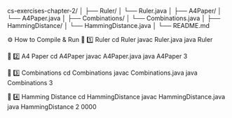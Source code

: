 cs-exercises-chapter-2/
│
├── Ruler/
│   └── Ruler.java
│
├── A4Paper/
│   └── A4Paper.java
│
├── Combinations/
│   └── Combinations.java
│
├── HammingDistance/
│   └── HammingDistance.java
│
└── README.md

⚙️ How to Compile & Run
📏 1️⃣ Ruler
cd Ruler
javac Ruler.java
java Ruler

📄 2️⃣ A4 Paper
cd A4Paper
javac A4Paper.java
java A4Paper 3

🔢 3️⃣ Combinations
cd Combinations
javac Combinations.java
java Combinations 3

🧮 4️⃣ Hamming Distance
cd HammingDistance
javac HammingDistance.java
java HammingDistance 2 0000


